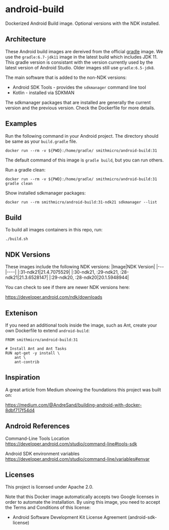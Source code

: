 # android-build
Dockerized Android Build image.  Optional versions with the NDK installed.

## Architecture
These Android build images are dereived from the official [gradle](https://hub.docker.com/_/gradle) image.  We use the `gradle:6.7-jdk11` image in the latest build which includes JDK 11.  This gradle version is consistant with the version currently used by the latest version of Android Studio.  Older images still use `gradle:6.5-jdk8`.

The main software that is added to the non-NDK versions:
* Android SDK Tools - provides the `sdkmanager` command line tool
* Kotlin - installed via SDKMAN

The sdkmanager packages that are installed are generally the current version and the previous version.  Check the Dockerfile for more details.

## Examples
Run the following command in your Android project.  The directory should be same as your `build.gradle` file.
```
docker run --rm -v ${PWD}:/home/gradle/ smithmicro/android-build:31
```

The default command of this image is `gradle build`, but you can run others.

Run a gradle clean:
```
docker run --rm -v ${PWD}:/home/gradle/ smithmicro/android-build:31 gradle clean
```

Show installed sdkmanager packages:
```
docker run --rm smithmicro/android-build:31-ndk21 sdkmanager --list
```

## Build
To build all images containers in this repo, run:
```
./build.sh
```

## NDK Versions
These images include the following NDK versions:
|Image|NDK Version|
|---|----|
|:31-ndk21|21.4.7075529|
|:30-ndk21, :29-ndk21, :28-ndk21|21.3.6528147|
|:29-ndk20, :28-ndk20|20.1.5948944|

You can check to see if there are newer NDK versions here:

https://developer.android.com/ndk/downloads

## Extenison
If you need an additional tools inside the image, such as Ant, create your own Dockerfile to extend `android-build`:
```
FROM smithmicro/android-build:31

# Install Ant and Ant Tasks
RUN apt-get -y install \
    ant \
    ant-contrib
```

## Inspiration
A great article from Medium showing the foundations this project was built on:

https://medium.com/@AndreSand/building-android-with-docker-8dbf717f54d4

## Android References
Command-Line Tools Location
https://developer.android.com/studio/command-line#tools-sdk

Android SDK environment variables
https://developer.android.com/studio/command-line/variables#envar

## Licenses
This project is licensed under Apache 2.0.

Note that this Docker image automatically accepts two Google licenses in order to automate the installation.  By using this image, you need to accept the Terms and Conditions of this license:
* Android Software Development Kit License Agreement (android-sdk-license)
